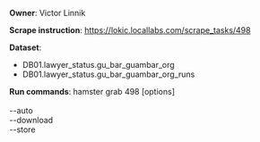 **Owner**: Victor Linnik
 
**Scrape instruction**: https://lokic.locallabs.com/scrape_tasks/498

**Dataset**: 
- DB01.lawyer_status.gu_bar_guambar_org
- DB01.lawyer_status.gu_bar_guambar_org_runs

**Run commands**: hamster grab 498 [options]
<br><br>--auto
<br>--download
<br>--store
